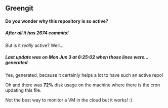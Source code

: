 ## Greengit

#### Do you wonder why this repository is so active?

##### After all it has 2674 commits!

But is it *really* active? Well...

##### Last update was on Mon Jun 3 at 6:25:02 when those lines were... generated

Yes, generated, because it certainly helps a lot to have such an active repo!

Oh and there was **72%** disk usage on the machine
where there is the cron updating this file.

Not the best way to monitor a VM in the cloud but it works! :)
